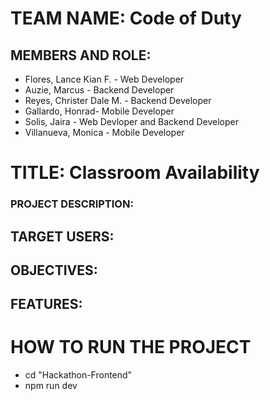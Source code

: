 # TEAM NAME: Code of Duty

## MEMBERS AND ROLE:
  * Flores, Lance Kian F. - Web Developer
  * Auzie, Marcus - Backend Developer
  * Reyes, Christer Dale M. - Backend Developer
  * Gallardo, Honrad- Mobile Developer
  * Solis, Jaira - Web Devloper and Backend Developer
  * Villanueva, Monica - Mobile Developer

# TITLE: Classroom Availability
### PROJECT DESCRIPTION:

## TARGET USERS:

## OBJECTIVES:

## FEATURES:

# HOW TO RUN THE PROJECT
* cd "Hackathon-Frontend"
* npm run dev
